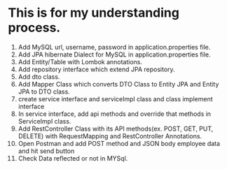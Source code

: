 # This is for my understanding process.
1. Add MySQL url, username, password in application.properties file.
2. Add JPA hibernate Dialect for MySQL in application.properties file.
3. Add Entity/Table with Lombok annotations.
4. Add repository interface which extend JPA repository.
5. Add dto class.
6. Add Mapper Class which converts DTO Class to Entity JPA and Entity JPA to DTO class.
7. create service interface and serviceImpl class and class implement interface
8. In service interface, add api methods and override that methods in ServiceImpl class.
9. Add RestController Class with its API methods(ex. POST, GET, PUT, DELETE) with RequestMapping and RestController Annotations.
10. Open Postman and add POST method and JSON body employee data and hit send button
11. Check Data reflected or not in MYSql.